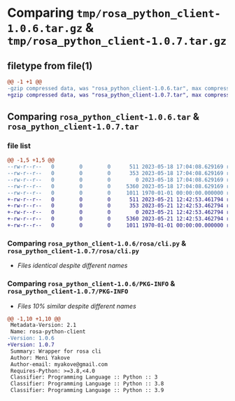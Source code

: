 # Comparing `tmp/rosa_python_client-1.0.6.tar.gz` & `tmp/rosa_python_client-1.0.7.tar.gz`

## filetype from file(1)

```diff
@@ -1 +1 @@
-gzip compressed data, was "rosa_python_client-1.0.6.tar", max compression
+gzip compressed data, was "rosa_python_client-1.0.7.tar", max compression
```

## Comparing `rosa_python_client-1.0.6.tar` & `rosa_python_client-1.0.7.tar`

### file list

```diff
@@ -1,5 +1,5 @@
--rw-r--r--   0        0        0      511 2023-05-18 17:04:08.629169 rosa_python_client-1.0.6/README.md
--rw-r--r--   0        0        0      353 2023-05-18 17:04:08.629169 rosa_python_client-1.0.6/pyproject.toml
--rw-r--r--   0        0        0        0 2023-05-18 17:04:08.629169 rosa_python_client-1.0.6/rosa/__init__.py
--rw-r--r--   0        0        0     5360 2023-05-18 17:04:08.629169 rosa_python_client-1.0.6/rosa/cli.py
--rw-r--r--   0        0        0     1011 1970-01-01 00:00:00.000000 rosa_python_client-1.0.6/PKG-INFO
+-rw-r--r--   0        0        0      511 2023-05-21 12:42:53.461794 rosa_python_client-1.0.7/README.md
+-rw-r--r--   0        0        0      353 2023-05-21 12:42:53.462794 rosa_python_client-1.0.7/pyproject.toml
+-rw-r--r--   0        0        0        0 2023-05-21 12:42:53.462794 rosa_python_client-1.0.7/rosa/__init__.py
+-rw-r--r--   0        0        0     5360 2023-05-21 12:42:53.462794 rosa_python_client-1.0.7/rosa/cli.py
+-rw-r--r--   0        0        0     1011 1970-01-01 00:00:00.000000 rosa_python_client-1.0.7/PKG-INFO
```

### Comparing `rosa_python_client-1.0.6/rosa/cli.py` & `rosa_python_client-1.0.7/rosa/cli.py`

 * *Files identical despite different names*

### Comparing `rosa_python_client-1.0.6/PKG-INFO` & `rosa_python_client-1.0.7/PKG-INFO`

 * *Files 10% similar despite different names*

```diff
@@ -1,10 +1,10 @@
 Metadata-Version: 2.1
 Name: rosa-python-client
-Version: 1.0.6
+Version: 1.0.7
 Summary: Wrapper for rosa cli
 Author: Meni Yakove
 Author-email: myakove@gmail.com
 Requires-Python: >=3.8,<4.0
 Classifier: Programming Language :: Python :: 3
 Classifier: Programming Language :: Python :: 3.8
 Classifier: Programming Language :: Python :: 3.9
```

